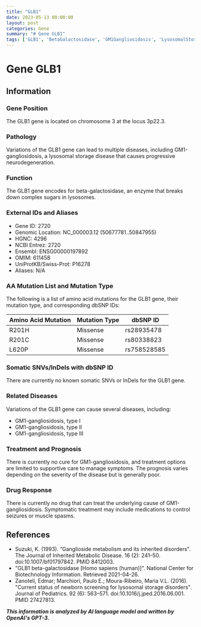 ```yaml
---
title: "GLB1"
date: 2023-05-13 00:00:00
layout: post
categories: Gene
summary: "# Gene GLB1"
tags: ['GLB1', 'BetaGalactosidase', 'GM1Gangliosidosis', 'LysosomalStorageDisease', 'MissenseMutation', 'TreatmentOptions', 'Prognosis', 'SymptomaticTreatment']
---
```


# Gene GLB1

## Information

### Gene Position

The GLB1 gene is located on chromosome 3 at the locus 3p22.3.

### Pathology

Variations of the GLB1 gene can lead to multiple diseases, including GM1-gangliosidosis, a lysosomal storage disease that causes progressive neurodegeneration.

### Function

The GLB1 gene encodes for beta-galactosidase, an enzyme that breaks down complex sugars in lysosomes. 

### External IDs and Aliases

- Gene ID: 2720
- Genomic Location: NC_000003.12 (50677781..50847955)
- HGNC: 4296
- NCBI Entrez: 2720
- Ensembl: ENSG00000197892
- OMIM: 611458
- UniProtKB/Swiss-Prot: P16278
- Aliases: N/A

### AA Mutation List and Mutation Type 

The following is a list of amino acid mutations for the GLB1 gene, their mutation type, and corresponding dbSNP IDs:

| Amino Acid Mutation | Mutation Type | dbSNP ID |
|---------------------|----------------|----------|
| R201H | Missense | rs28935478 |
| R201C | Missense | rs80338823 |
| L620P | Missense | rs758528585 |

### Somatic SNVs/InDels with dbSNP ID

There are currently no known somatic SNVs or InDels for the GLB1 gene.

### Related Diseases

Variations of the GLB1 gene can cause several diseases, including:

- GM1-gangliosidosis, type I
- GM1-gangliosidosis, type II
- GM1-gangliosidosis, type III

### Treatment and Prognosis

There is currently no cure for GM1-gangliosidosis, and treatment options are limited to supportive care to manage symptoms. The prognosis varies depending on the severity of the disease but is generally poor.

### Drug Response

There is currently no drug that can treat the underlying cause of GM1-gangliosidosis. Symptomatic treatment may include medications to control seizures or muscle spasms.

## References

- Suzuki, K. (1993). “Ganglioside metabolism and its inherited disorders”. The Journal of Inherited Metabolic Disease. 16 (2): 241–50. doi:10.1007/bf01797842. PMID 8412003.
- "GLB1 beta-galactosidase [Homo sapiens (human)]". National Center for Biotechnology Information. Retrieved 2021-04-26.
- Zanoteli, Edmar; Marchiori, Paulo E.; Moura-Ribeiro, Maria V.L. (2016). "Current status of newborn screening for lysosomal storage disorders". Journal of Pediatrics. 92 (6): 563–571. doi:10.1016/j.jped.2016.06.001. PMID 27427813.

**_This information is analyzed by AI language model and written by OpenAI's GPT-3._**